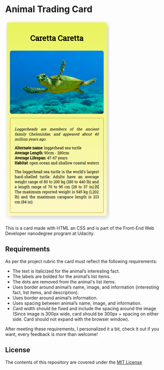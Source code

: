 # Animal Trading Card

![Card](assets/card.png?raw=true)

This is a card made with HTML an CSS and is part of the Front-End Web Developer nanodegree program at Udacity.

## Requirements
As per the project rubric the card must reflect the following requirements:

* The text is italicized for the animal’s interesting fact.
* The labels are bolded for the animal’s list items.
* The dots are removed from the animal's list items.
* Uses border around animal’s name, image, and information (interesting fact, list items, and description).
* Uses border around animal’s information.
* Uses spacing between animal’s name, image, and information.
* Card width should be fixed and include the spacing around the image (Since image is 300px wide, card should be 300px + spacing on either side. Card should not expand with the browser window).

After meeting these requirements, I personalized it a bit, check it out if you want, every feedback is more than welcome! 

## License
The contents of this repository are covered under the [MIT License](/LICENSE?raw=true)
